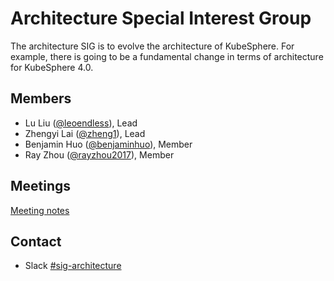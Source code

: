 # Architecture Special Interest Group

The architecture SIG is to evolve the architecture of KubeSphere. For example, there is going to be a fundamental change in terms of architecture for KubeSphere 4.0.

## Members

- Lu Liu ([@leoendless](https://github.com/leoendless)), Lead
- Zhengyi Lai ([@zheng1](https://github.com/zheng1)), Lead
- Benjamin Huo ([@benjaminhuo](https://github.com/benjaminhuo)), Member 
- Ray Zhou ([@rayzhou2017](https://github.com/rayzhou2017)), Member

## Meetings

[Meeting notes](https://docs.google.com/document/d/1lqL0c6SpxLxRbwVk870-9HDeGIwVodSRJV-Uh4hPemQ/)

## Contact

- Slack [#sig-architecture](https://kubesphere.slack.com/messages/sig-architecture)
